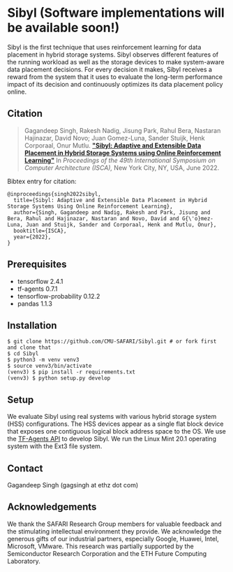 # Sibyl (Software implementations will be available soon!)

Sibyl is the first technique that uses reinforcement learning for data placement in hybrid storage systems. Sibyl observes different features of the running workload as well as the storage devices to make system-aware data placement decisions. For every decision it makes, Sibyl receives a reward from the system that it uses to evaluate the long-term performance impact of its decision and continuously optimizes its data placement policy online.

## Citation
>Gagandeep Singh, Rakesh Nadig, Jisung Park, Rahul Bera, Nastaran Hajinazar, David Novo; Juan Gomez-Luna, Sander Stuijk, Henk Corporaal, Onur Mutlu.
[**"Sibyl: Adaptive and Extensible Data Placement in Hybrid Storage Systems using Online Reinforcement Learning"**](https://people.inf.ethz.ch/omutlu/pub/Sibyl_RL-based-data-placement-in-hybrid-storage-systems_isca22.pdf)
In _Proceedings of the 49th International Symposium on Computer Architecture (ISCA),_ New York City, NY, USA, June 2022.

Bibtex entry for citation:

```
@inproceedings{singh2022sibyl,
  title={Sibyl: Adaptive and Extensible Data Placement in Hybrid Storage Systems Using Online Reinforcement Learning},
  author={Singh, Gagandeep and Nadig, Rakesh and Park, Jisung and Bera, Rahul and Hajinazar, Nastaran and Novo, David and G{\'o}mez-Luna, Juan and Stuijk, Sander and Corporaal, Henk and Mutlu, Onur},
  booktitle={ISCA},
  year={2022},
}
```
## Prerequisites
* tensorflow 2.4.1
* tf-agents 0.7.1
* tensorflow-probability 0.12.2
* pandas 1.1.3

## Installation
```
$ git clone https://github.com/CMU-SAFARI/Sibyl.git # or fork first and clone that
$ cd Sibyl
$ python3 -m venv venv3
$ source venv3/bin/activate
(venv3) $ pip install -r requirements.txt
(venv3) $ python setup.py develop
```
## Setup
We evaluate Sibyl using real systems with various hybrid storage system (HSS) configurations. The HSS devices appear as a single flat block device that exposes one contiguous logical block address space to the OS. We use the [TF-Agents API](https://github.com/tensorflow/agents) to develop Sibyl. We run the Linux Mint 20.1  operating system with the  Ext3 file system.

## Contact
Gagandeep Singh (gagsingh at ethz dot com)

## Acknowledgements
We thank the SAFARI Research Group members for valuable feedback and the stimulating intellectual environment they provide. We acknowledge the generous gifts of our industrial partners, especially Google, Huawei, Intel, Microsoft, VMware. This research was partially supported by the Semiconductor Research Corporation and the ETH Future Computing Laboratory.

